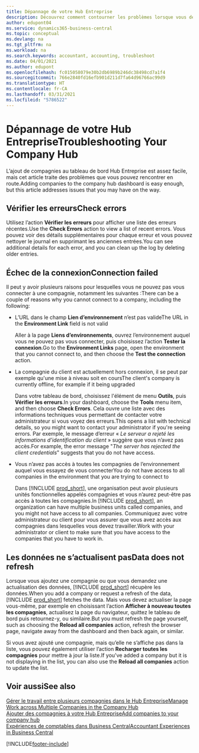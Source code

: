 ```yaml
---
title: Dépannage de votre Hub Entreprise
description: Découvrez comment contourner les problèmes lorsque vous dépannez votre Hub Entreprise dans Dynamics 365 Business Central pour gérer le travail dans plusieurs compagnies.
author: edupont04
ms.service: dynamics365-business-central
ms.topic: conceptual
ms.devlang: na
ms.tgt_pltfrm: na
ms.workload: na
ms.search.keywords: accountant, accounting, troubleshoot
ms.date: 04/01/2021
ms.author: edupont
ms.openlocfilehash: fc015058079e30b2db6989b246dc38498cd7a1f4
ms.sourcegitcommit: 766e2840fd16efb901d211d7fa64d96766ac99d9
ms.translationtype: HT
ms.contentlocale: fr-CA
ms.lasthandoff: 03/31/2021
ms.locfileid: "5786522"
---
```

# <a name="troubleshooting-your-company-hub"></a><span data-ttu-id="2bcf8-103">Dépannage de votre Hub Entreprise</span><span class="sxs-lookup"><span data-stu-id="2bcf8-103">Troubleshooting Your Company Hub</span></span>

<span data-ttu-id="2bcf8-104">L’ajout de compagnies au tableau de bord Hub Entreprise est assez facile, mais cet article traite des problèmes que vous pouvez rencontrer en route.</span><span class="sxs-lookup"><span data-stu-id="2bcf8-104">Adding companies to the company hub dashboard is easy enough, but this article addresses issues that you may have on the way.</span></span>  

## <a name="check-errors"></a><span data-ttu-id="2bcf8-105">Vérifier les erreurs</span><span class="sxs-lookup"><span data-stu-id="2bcf8-105">Check errors</span></span>

<span data-ttu-id="2bcf8-106">Utilisez l’action **Vérifier les erreurs** pour afficher une liste des erreurs récentes.</span><span class="sxs-lookup"><span data-stu-id="2bcf8-106">Use the **Check Errors** action to view a list of recent errors.</span></span> <span data-ttu-id="2bcf8-107">Vous pouvez voir des détails supplémentaires pour chaque erreur et vous pouvez nettoyer le journal en supprimant les anciennes entrées.</span><span class="sxs-lookup"><span data-stu-id="2bcf8-107">You can see additional details for each error, and you can clean up the log by deleting older entries.</span></span>  

## <a name="connection-failed"></a><span data-ttu-id="2bcf8-108">Échec de la connexion</span><span class="sxs-lookup"><span data-stu-id="2bcf8-108">Connection failed</span></span>

<span data-ttu-id="2bcf8-109">Il peut y avoir plusieurs raisons pour lesquelles vous ne pouvez pas vous connecter à une compagnie, notamment les suivantes :</span><span class="sxs-lookup"><span data-stu-id="2bcf8-109">There can be a couple of reasons why you cannot connect to a company, including the following:</span></span>

- <span data-ttu-id="2bcf8-110">L’URL dans le champ **Lien d’environnement** n’est pas valide</span><span class="sxs-lookup"><span data-stu-id="2bcf8-110">The URL in the **Environment Link** field is not valid</span></span>  

  <span data-ttu-id="2bcf8-111">Aller à la page **Liens d’environnements**, ouvrez l’environnement auquel vous ne pouvez pas vous connecter, puis choisissez l’action **Tester la connexion**.</span><span class="sxs-lookup"><span data-stu-id="2bcf8-111">Go to the **Environment Links** page, open the environment that you cannot connect to, and then choose the **Test the connection** action.</span></span>  
- <span data-ttu-id="2bcf8-112">La compagnie du client est actuellement hors connexion, il se peut par exemple qu'une mise à niveau soit en cours</span><span class="sxs-lookup"><span data-stu-id="2bcf8-112">The client's company is currently offline, for example if it being upgraded</span></span>

  <span data-ttu-id="2bcf8-113">Dans votre tableau de bord, choisissez l'élément de menu **Outils**, puis **Vérifier les erreurs**.</span><span class="sxs-lookup"><span data-stu-id="2bcf8-113">In your dashboard, choose the **Tools** menu item, and then choose **Check Errors**.</span></span> <span data-ttu-id="2bcf8-114">Cela ouvre une liste avec des informations techniques vous permettant de contacter votre administrateur si vous voyez des erreurs.</span><span class="sxs-lookup"><span data-stu-id="2bcf8-114">This opens a list with technical details, so you might want to contact your administrator if you're seeing errors.</span></span> <span data-ttu-id="2bcf8-115">Par exemple, le message d’erreur « *Le serveur a rejeté les informations d’identification du client* » suggère que vous n’avez pas accès.</span><span class="sxs-lookup"><span data-stu-id="2bcf8-115">For example, the error message "*The server has rejected the client credentials*" suggests that you do not have access.</span></span>  
- <span data-ttu-id="2bcf8-116">Vous n’avez pas accès à toutes les compagnies de l’environnement auquel vous essayez de vous connecter</span><span class="sxs-lookup"><span data-stu-id="2bcf8-116">You do not have access to all companies in the environment that you are trying to connect to</span></span>

  <span data-ttu-id="2bcf8-117">Dans [!INCLUDE [prod_short](includes/prod_short.md)], une organisation peut avoir plusieurs unités fonctionnelles appelés compagnies et vous n’aurez peut-être pas accès à toutes les compagnies.</span><span class="sxs-lookup"><span data-stu-id="2bcf8-117">In [!INCLUDE [prod_short](includes/prod_short.md)], an organization can have multiple business units called companies, and you might not have access to all companies.</span></span> <span data-ttu-id="2bcf8-118">Communiquez avec votre administrateur ou client pour vous assurer que vous avez accès aux compagnies dans lesquelles vous devez travailler.</span><span class="sxs-lookup"><span data-stu-id="2bcf8-118">Work with your administrator or client to make sure that you have access to the companies that you have to work in.</span></span>  

## <a name="data-does-not-refresh"></a><span data-ttu-id="2bcf8-119">Les données ne s’actualisent pas</span><span class="sxs-lookup"><span data-stu-id="2bcf8-119">Data does not refresh</span></span>

<span data-ttu-id="2bcf8-120">Lorsque vous ajoutez une compagnie ou que vous demandez une actualisation des données, [!INCLUDE [prod_short](includes/prod_short.md)] récupère les données.</span><span class="sxs-lookup"><span data-stu-id="2bcf8-120">When you add a company or request a refresh of the data, [!INCLUDE [prod_short](includes/prod_short.md)] fetches the data.</span></span> <span data-ttu-id="2bcf8-121">Mais vous devez actualiser la page vous-même, par exemple en choisissant l’action **Afficher à nouveau toutes les compagnies**, actualisez la page du navigateur, quittez le tableau de bord puis retournez-y, ou similaire.</span><span class="sxs-lookup"><span data-stu-id="2bcf8-121">But you must refresh the page yourself, such as choosing the **Reload all companies** action, refresh the browser page, navigate away from the dashboard and then back again, or similar.</span></span>  

<span data-ttu-id="2bcf8-122">Si vous avez ajouté une compagnie, mais qu’elle ne s’affiche pas dans la liste, vous pouvez également utiliser l’action **Recharger toutes les compagnies** pour mettre à jour la liste.</span><span class="sxs-lookup"><span data-stu-id="2bcf8-122">If you've added a company but it is not displaying in the list, you can also use the **Reload all companies** action to update the list.</span></span>

## <a name="see-also"></a><span data-ttu-id="2bcf8-123">Voir aussi</span><span class="sxs-lookup"><span data-stu-id="2bcf8-123">See also</span></span>

[<span data-ttu-id="2bcf8-124">Gérer le travail entre plusieurs compagnies dans le Hub Entreprise</span><span class="sxs-lookup"><span data-stu-id="2bcf8-124">Manage Work across Multiple Companies in the Company Hub</span></span>](company-hub.md)  
[<span data-ttu-id="2bcf8-125">Ajouter des compagnies à votre Hub Entreprise</span><span class="sxs-lookup"><span data-stu-id="2bcf8-125">Add companies to your company hub</span></span>](company-hub-add-company.md)  
[<span data-ttu-id="2bcf8-126">Expériences de comptables dans Business Central</span><span class="sxs-lookup"><span data-stu-id="2bcf8-126">Accountant Experiences in Business Central</span></span>](finance-accounting.md)  


[!INCLUDE[footer-include](includes/footer-banner.md)]